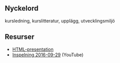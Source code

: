 ## Nyckelord

kursledning, kurslitteratur, upplägg, utvecklingsmiljö 

## Resurser
- [HTML-presentation](https://rawgit.com/1dv021/syllabus/master/presentationer/00/index.html#)
- [Inspelning 2016-09-29](https://youtu.be/KtGZWU7yi54) (YouTube)
